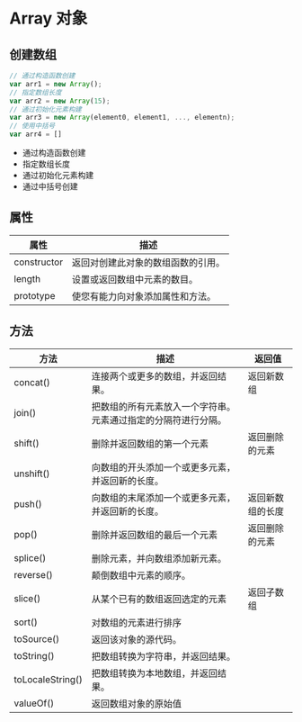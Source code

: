 # Array 对象

## 创建数组

```js
// 通过构造函数创建
var arr1 = new Array();
// 指定数组长度
var arr2 = new Array(15);
// 通过初始化元素构建
var arr3 = new Array(element0, element1, ..., elementn);
// 使用中括号
var arr4 = []
```

- 通过构造函数创建
- 指定数组长度
- 通过初始化元素构建
- 通过中括号创建

## 属性

|     属性     |   	描述
|--------------|------------------
| constructor  | 返回对创建此对象的数组函数的引用。
| length       | 设置或返回数组中元素的数目。
| prototype    | 使您有能力向对象添加属性和方法。

## 方法

|    方法	  |    描述                                                 |  返回值
|-----------|---------------------------------------------------------|------------
| concat()  | 连接两个或更多的数组，并返回结果。                         | 返回新数组
| join()    | 把数组的所有元素放入一个字符串。元素通过指定的分隔符进行分隔。|
| shift()   | 删除并返回数组的第一个元素                                | 返回删除的元素
| unshift() | 向数组的开头添加一个或更多元素，并返回新的长度。
| push()    | 向数组的末尾添加一个或更多元素，并返回新的长度。            | 返回新数组的长度
| pop()     | 删除并返回数组的最后一个元素                              | 返回删除的元素
| splice()  | 删除元素，并向数组添加新元素。
| reverse() | 颠倒数组中元素的顺序。                                   |
| slice()   | 从某个已有的数组返回选定的元素                            | 返回子数组
| sort()    | 对数组的元素进行排序
| toSource()| 返回该对象的源代码。
| toString()| 把数组转换为字符串，并返回结果。
| toLocaleString()|	把数组转换为本地数组，并返回结果。
| valueOf() | 返回数组对象的原始值